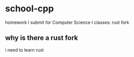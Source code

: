 # school-cpp

homework I submit for Computer Science I classes: rust fork

## why is there a rust fork

i need to learn rust
